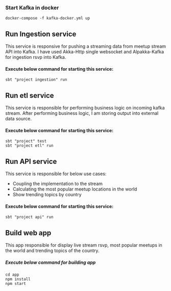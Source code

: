 ### Start Kafka in docker
`docker-compose -f kafka-docker.yml up` 

## Run Ingestion service
This service is responsive for pushing a streaming data from meetup stream API into Kafka.
I have used Akka-Http single websocket and Alpakka-Kafka for ingestion rsvp into Kafka.

#### Execute below command for starting this service:
`sbt "project ingestion" run` 

## Run etl service
This service is responsible for performing business logic on incoming kafka stream. After performing business logic, I am 
storing output into external data source.

#### Execute below command for starting this service:
```
sbt "project" test
sbt "project etl" run
``` 


## Run API service
 This service is responsible for below use cases:
 
 - Coupling the implementation to the stream
 - Calculating the most popular meetup locations in the world
 - Show trending topics by country
 
#### Execute below command for starting this service:
`sbt "project api" run`


## Build web app
This app responsible for display live stream rsvp, most popular meetups in the world and trending topics
of the country.  

##### Execute below command for building app
```
cd app 
npm install
npm start
```